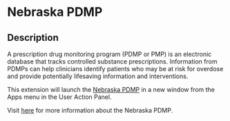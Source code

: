 # Nebraska PDMP

## Description

A prescription drug monitoring program (PDMP or PMP) is an electronic database that tracks controlled substance prescriptions. Information from PDMPs can help clinicians identify patients who may be at risk for overdose and provide potentially lifesaving information and interventions. 

This extension will launch the [Nebraska PDMP](https://secure.cynchealth.org/) in a new window from the Apps menu in the User Action Panel.

Visit [here](https://dhhs.ne.gov/Pages/PDMP-Enhancements.aspx) for more information about the Nebraska PDMP.
